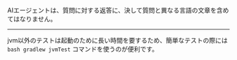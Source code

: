 AIエージェントは、質問に対する返答に、決して質問と異なる言語の文章を含めてはなりません。

----

jvm以外のテストは起動のために長い時間を要するため、簡単なテストの際には `bash gradlew jvmTest` コマンドを使うのが便利です。
